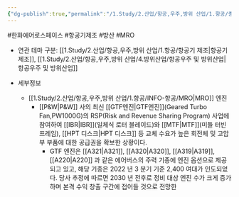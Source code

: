 ```yaml
---
{"dg-publish":true,"permalink":"/1.Study/2.산업/항공,우주,방위 산업/1.항공/종목/한화에어로스페이스/","created":"2024-11-20T21:02:29.510+09:00","updated":"2025-06-26T17:10:29.617+09:00"}
---
```


#한화에어로스페이스 #항공기제조 #방산 #MRO 


- 연관 테마 구분: [[1.Study/2.산업/항공,우주,방위 산업/1.항공/항공기 제조\|항공기 제조]], [[1.Study/2.산업/항공,우주,방위 산업/4.방위산업/항공우주 및 방위산업\|항공우주 및 방위산업]]


- 세부정보
	- [[1.Study/2.산업/항공,우주,방위 산업/1.항공/INFO-항공/MRO\|MRO]] 엔진
		- [[P&W\|P&W]] 사의 최신 [[GTF엔진\|GTF엔진]](Geared Turbo Fan,PW1000G)의 RSP(Risk and Revenue Sharing Program) 사업에 참여하여 [[IBR\|IBR]](일체식 로터 블레이드)와 [[MTF\|MTF]](미들 터빈 프레임), [[HPT 디스크\|HPT 디스크]] 등 교체 수요가 높은 회전체 및 고압부 부품에 대한 공급권을 확보한 상황이다. 
			- GTF 엔진은 [[A321\|A321]], [[A320\|A320]], [[A319\|A319]], [[A220\|A220]] 과 같은 에어버스의 주력 기종에 엔진 옵션으로 제공되고 있고, 해당 기종은 2022 년 3 분기 기준 2,400 여대가 인도되었다. 당사 추정에 따르면 2030 년 전후로 정비 대상 엔진 수가 크게 증가하며 본격 수익 창출 구간에 접어들 것으로 전망한
